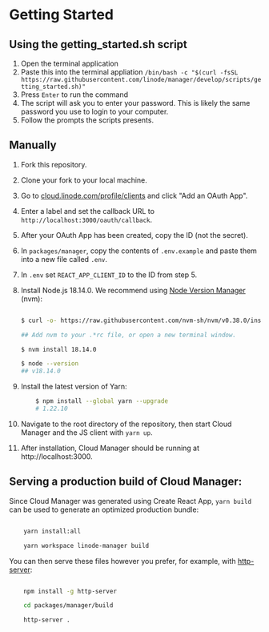 # Getting Started

## Using the getting_started.sh script

1. Open the terminal application
2. Paste this into the terminal appliation `/bin/bash -c "$(curl -fsSL https://raw.githubusercontent.com/linode/manager/develop/scripts/getting_started.sh)"`
3. Press `Enter` to run the command
4. The script will ask you to enter your password. This is likely the same password you use to login to your computer.
5. Follow the prompts the scripts presents.

## Manually

1. Fork this repository.
2. Clone your fork to your local machine.
3. Go to [cloud.linode.com/profile/clients](https://cloud.linode.com/profile/clients) and click "Add an OAuth App".
4. Enter a label and set the callback URL to `http://localhost:3000/oauth/callback`.
5. After your OAuth App has been created, copy the ID (not the secret).
6. In `packages/manager`, copy the contents of `.env.example` and paste them into a new file called `.env`.
7. In `.env` set `REACT_APP_CLIENT_ID` to the ID from step 5.
8. Install Node.js 18.14.0. We recommend using [Node Version Manager](https://github.com/nvm-sh/nvm) (nvm):

   ```bash

   $ curl -o- https://raw.githubusercontent.com/nvm-sh/nvm/v0.38.0/install.sh | bash

   ## Add nvm to your .*rc file, or open a new terminal window.

   $ nvm install 18.14.0

   $ node --version
   ## v18.14.0

   ```

9. Install the latest version of Yarn:

   ```bash
       $ npm install --global yarn --upgrade
       # 1.22.10
   ```

10. Navigate to the root directory of the repository, then start Cloud Manager and the JS client with `yarn up`.
11. After installation, Cloud Manager should be running at http://localhost:3000.

## Serving a production build of Cloud Manager:

Since Cloud Manager was generated using Create React App, `yarn build` can be used to generate an optimized production bundle:

```bash

    yarn install:all

    yarn workspace linode-manager build

```

You can then serve these files however you prefer, for example, with [http-server](https://www.npmjs.com/package/http-server):

```bash

    npm install -g http-server

    cd packages/manager/build

    http-server .

```
